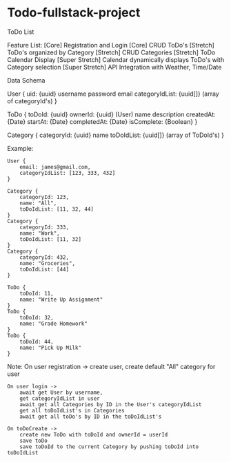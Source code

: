 # Todo-fullstack-project


ToDo List

Feature List:
    [Core] Registration and Login
    [Core] CRUD ToDo's
    [Stretch] ToDo's organized by Category
    [Stretch] CRUD Categories
    [Stretch] ToDo Calendar Display
    [Super Stretch] Calendar dynamically displays ToDo's with Category selection
    [Super Stretch] API Integration with Weather, Time/Date

Data Schema

User {
    uid: {uuid}
    username
    password
    email
    categoryIdList: {uuid[]} (array of categoryId's)
}

ToDo {
    toDoId: {uuid}
    ownerId: {uuid} (User)
    name
    description
    createdAt: {Date}
    startAt: {Date}
    completedAt: {Date}
    isComplete: {Boolean}
}

Category {
    categoryId: {uuid}
    name
    toDoIdList: {uuid[]} (array of ToDoId's)
}

Example: 

    User {
        email: james@gmail.com,
        categoryIdList: [123, 333, 432]
    }

    Category {
        categoryId: 123,
        name: "All",
        toDoIdList: [11, 32, 44]
    } 
    Category {
        categoryId: 333,
        name: "Work",
        toDoIdList: [11, 32]
    } 
    Category {
        categoryId: 432,
        name: "Groceries",
        toDoIdList: [44]
    } 

    ToDo {
        toDoId: 11,
        name: "Write Up Assignment"
    }
    ToDo {
        toDoId: 32,
        name: "Grade Homework"
    }
    ToDo {
        toDoId: 44,
        name: "Pick Up Milk"
    }

Note:
    On user registration -> create user, create default "All" category for user

    On user login -> 
        await get User by username,
        get categoryIdList in user
        await get all Categories by ID in the User's categoryIdList
        get all toDoIdList's in Categories
        await get all toDo's by ID in the toDoIdList's

    On toDoCreate ->
        create new ToDo with toDoId and ownerId = userId
        save toDo
        save toDoId to the current Category by pushing toDoId into toDoIdList

        
